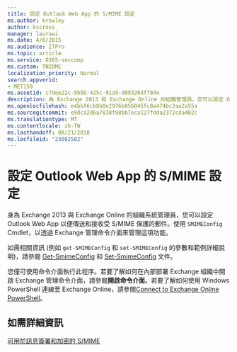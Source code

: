 ```yaml
---
title: 設定 Outlook Web App 的 S/MIME 設定
ms.author: krowley
author: kccross
manager: laurawi
ms.date: 4/8/2015
ms.audience: ITPro
ms.topic: article
ms.service: O365-seccomp
ms.custom: TN2DMC
localization_priority: Normal
search.appverid:
- MET150
ms.assetid: c7dee22c-9b5b-425c-91a9-d093204ff84e
description: 為 Exchange 2013 和 Exchange Online 的組織管理員，您可以設定 Outlook Web App 允許傳送與接收 S/MIME 受保護的郵件。使用 SMIMEConfig 指令程式來管理此功能透過 Exchange 管理命令介面介面進行存取。
ms.openlocfilehash: e4bbf6cb8b0e2976b856045fc8a474bc2aa2a55a
ms.sourcegitcommit: e9dca2d6a7838f98bb7eca127fdda2372cda402c
ms.translationtype: MT
ms.contentlocale: zh-TW
ms.lasthandoff: 08/21/2018
ms.locfileid: "23002502"
---
```

# <a name="configure-smime-settings-for-outlook-web-app"></a>設定 Outlook Web App 的 S/MIME 設定

身為 Exchange 2013 與 Exchange Online 的組織系統管理員，您可以設定 Outlook Web App 以便傳送和接收受 S/MIME 保護的郵件。使用  `SMIMEConfig` Cmdlet，以透過 Exchange 管理命令介面來管理這項功能。 
  
如需相關資訊 (例如  `get-SMIMEConfig` 和  `set-SMIMEConfig` 的參數和範例詳細說明)，請參閱 [Get-SmimeConfig](http://technet.microsoft.com/library/4b29fa89-0840-4fe9-8885-019fcef2e02b.aspx) 和 [Set-SmimeConfig](http://technet.microsoft.com/library/de357ce0-8143-4c36-8032-026292fc63f0.aspx) 文件。 
  
您僅可使用命令介面執行此程序。若要了解如何在內部部署 Exchange 組織中開啟 Exchange 管理命令介面，請參閱**開啟命令介面**。若要了解如何使用 Windows PowerShell 連線至 Exchange Online，請參閱[Connect to Exchange Online PowerShell](https://go.microsoft.com/fwlink/p/?linkid=396554)。
  
## <a name="for-more-information"></a>如需詳細資訊

[可用於訊息簽署和加密的 S/MIME](s-mime-for-message-signing-and-encryption.md)
  

